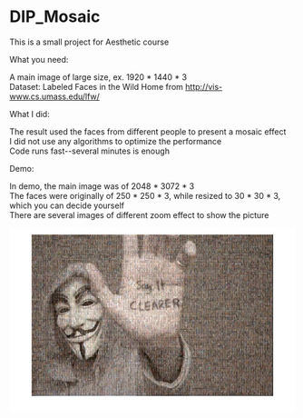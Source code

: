 # DIP_Mosaic
This is a small project for Aesthetic course  

What you need:  

A main image of large size, ex. 1920 * 1440 * 3  
Dataset: Labeled Faces in the Wild Home from http://vis-www.cs.umass.edu/lfw/  

What I did:  

The result used the faces from different people to present a mosaic effect  
I did not use any algorithms to optimize the performance  
Code runs fast--several minutes is enough  

Demo:

In demo, the main image was of 2048 * 3072 * 3  
The faces were originally of 250 * 250 * 3, while resized to 30 * 30 * 3, which you can decide yourself  
There are several images of different zoom effect to show the picture  

![](https://github.com/kuonangzhe/DIP_Mosaic/blob/master/test1.jpg)
